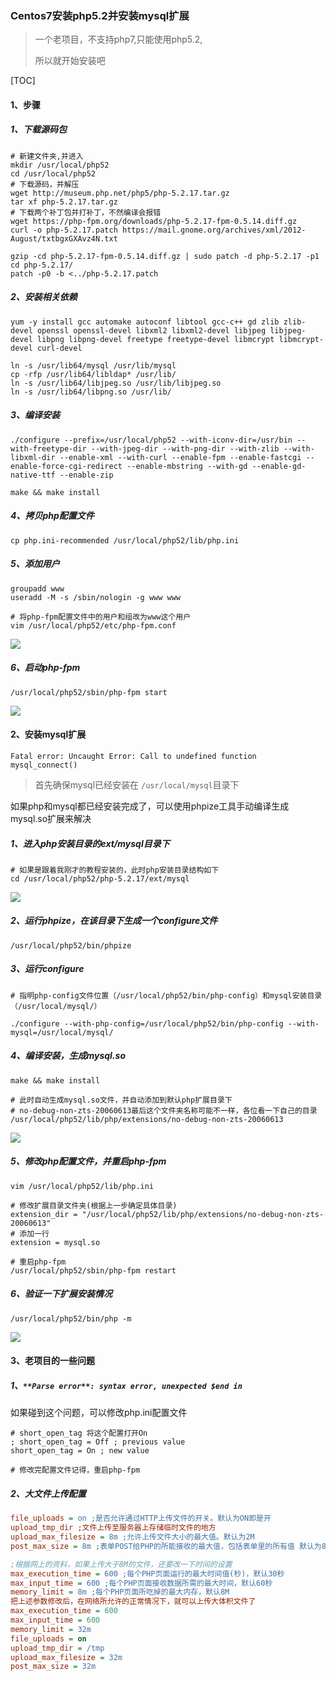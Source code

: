 ### Centos7安装php5.2并安装mysql扩展

> 一个老项目，不支持php7,只能使用php5.2,
>
> 所以就开始安装吧

[TOC]



#### 1、步骤

##### 1、下载源码包

```shell
# 新建文件夹,并进入
mkdir /usr/local/php52
cd /usr/local/php52
# 下载源码，并解压
wget http://museum.php.net/php5/php-5.2.17.tar.gz
tar xf php-5.2.17.tar.gz
# 下载两个补丁包并打补丁，不然编译会报错
wget https://php-fpm.org/downloads/php-5.2.17-fpm-0.5.14.diff.gz
curl -o php-5.2.17.patch https://mail.gnome.org/archives/xml/2012-August/txtbgxGXAvz4N.txt

gzip -cd php-5.2.17-fpm-0.5.14.diff.gz | sudo patch -d php-5.2.17 -p1
cd php-5.2.17/
patch -p0 -b <../php-5.2.17.patch
```

##### 2、安装相关依赖

```
yum -y install gcc automake autoconf libtool gcc-c++ gd zlib zlib-devel openssl openssl-devel libxml2 libxml2-devel libjpeg libjpeg-devel libpng libpng-devel freetype freetype-devel libmcrypt libmcrypt-devel curl-devel
 
ln -s /usr/lib64/mysql /usr/lib/mysql
cp -rfp /usr/lib64/libldap* /usr/lib/
ln -s /usr/lib64/libjpeg.so /usr/lib/libjpeg.so
ln -s /usr/lib64/libpng.so /usr/lib/
```

##### 3、编译安装

```shell
./configure --prefix=/usr/local/php52 --with-iconv-dir=/usr/bin --with-freetype-dir --with-jpeg-dir --with-png-dir --with-zlib --with-libxml-dir --enable-xml --with-curl --enable-fpm --enable-fastcgi --enable-force-cgi-redirect --enable-mbstring --with-gd --enable-gd-native-ttf --enable-zip

make && make install
```

##### 4、拷贝php配置文件

```shell
cp php.ini-recommended /usr/local/php52/lib/php.ini
```

##### 5、添加用户

```shell
groupadd www
useradd -M -s /sbin/nologin -g www www

# 将php-fpm配置文件中的用户和组改为www这个用户
vim /usr/local/php52/etc/php-fpm.conf
```

![](https://mkdown-1256191338.cos.ap-beijing.myqcloud.com/md/20210111163800.png)

##### 6、启动php-fpm

```shell
/usr/local/php52/sbin/php-fpm start
```

![](https://mkdown-1256191338.cos.ap-beijing.myqcloud.com/md/20210111163934.png)

#### 2、安装mysql扩展

`Fatal error: Uncaught Error: Call to undefined function mysql_connect()`

> 首先确保mysql已经安装在 `/usr/local/mysql`目录下

如果php和mysql都已经安装完成了，可以使用phpize工具手动编译生成mysql.so扩展来解决

##### 1、进入php安装目录的ext/mysql目录下

```
# 如果是跟着我刚才的教程安装的，此时php安装目录结构如下
cd /usr/local/php52/php-5.2.17/ext/mysql
```

![](https://mkdown-1256191338.cos.ap-beijing.myqcloud.com/md/20210111164538.png)

##### 2、运行phpize，在该目录下生成一个configure文件

```
/usr/local/php52/bin/phpize
```

##### 3、运行configure

```shell
# 指明php-config文件位置（/usr/local/php52/bin/php-config）和mysql安装目录（/usr/local/mysql/）

./configure --with-php-config=/usr/local/php52/bin/php-config --with-mysql=/usr/local/mysql/
```

##### 4、编译安装，生成mysql.so

```shell
make && make install

# 此时自动生成mysql.so文件，并自动添加到默认php扩展目录下
# no-debug-non-zts-20060613最后这个文件夹名称可能不一样，各位看一下自己的目录
/usr/local/php52/lib/php/extensions/no-debug-non-zts-20060613
```

![](https://mkdown-1256191338.cos.ap-beijing.myqcloud.com/md/20210111165115.png)

##### 5、修改php配置文件，并重启php-fpm

```shell
vim /usr/local/php52/lib/php.ini

# 修改扩展目录文件夹(根据上一步确定具体目录)
extension_dir = "/usr/local/php52/lib/php/extensions/no-debug-non-zts-20060613"
# 添加一行
extension = mysql.so

# 重启php-fpm
/usr/local/php52/sbin/php-fpm restart
```

##### 6、验证一下扩展安装情况

```shell
/usr/local/php52/bin/php -m
```

![](https://mkdown-1256191338.cos.ap-beijing.myqcloud.com/md/20210111165840.png)

####  3、老项目的一些问题

##### 1、`**Parse error**: syntax error, unexpected $end in`

如果碰到这个问题，可以修改php.ini配置文件

```shell
# short_open_tag 将这个配置打开On
; short_open_tag = Off ; previous value
short_open_tag = On ; new value

# 修改完配置文件记得，重启php-fpm
```

##### 2、大文件上传配置

```ini
file_uploads = on ;是否允许通过HTTP上传文件的开关。默认为ON即是开
upload_tmp_dir ;文件上传至服务器上存储临时文件的地方
upload_max_filesize = 8m ;允许上传文件大小的最大值。默认为2M
post_max_size = 8m ;表单POST给PHP的所能接收的最大值，包括表单里的所有值 默认为8M

;根据网上的资料，如果上传大于8M的文件，还要改一下时间的设置
max_execution_time = 600 ;每个PHP页面运行的最大时间值(秒)，默认30秒
max_input_time = 600 ;每个PHP页面接收数据所需的最大时间，默认60秒
memory_limit = 8m ;每个PHP页面所吃掉的最大内存，默认8M
把上述参数修改后，在网络所允许的正常情况下，就可以上传大体积文件了
max_execution_time = 600
max_input_time = 600
memory_limit = 32m
file_uploads = on
upload_tmp_dir = /tmp
upload_max_filesize = 32m
post_max_size = 32m
```

